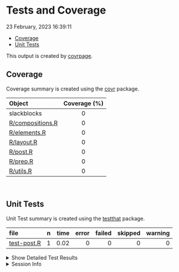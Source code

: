 Tests and Coverage
================
23 February, 2023 16:39:11

- <a href="#coverage" id="toc-coverage">Coverage</a>
- <a href="#unit-tests" id="toc-unit-tests">Unit Tests</a>

This output is created by
[covrpage](https://github.com/yonicd/covrpage).

## Coverage

Coverage summary is created using the
[covr](https://github.com/r-lib/covr) package.

| Object                                  | Coverage (%) |
|:----------------------------------------|:------------:|
| slackblocks                             |      0       |
| [R/compositions.R](../R/compositions.R) |      0       |
| [R/elements.R](../R/elements.R)         |      0       |
| [R/layout.R](../R/layout.R)             |      0       |
| [R/post.R](../R/post.R)                 |      0       |
| [R/prep.R](../R/prep.R)                 |      0       |
| [R/utils.R](../R/utils.R)               |      0       |

<br>

## Unit Tests

Unit Test summary is created using the
[testthat](https://github.com/r-lib/testthat) package.

| file                                |   n | time | error | failed | skipped | warning |
|:------------------------------------|----:|-----:|------:|-------:|--------:|--------:|
| [test-post.R](testthat/test-post.R) |   1 | 0.02 |     0 |      0 |       0 |       0 |

<details closed>
<summary>
Show Detailed Test Results
</summary>

| file                                    | context | test             | status |   n | time |
|:----------------------------------------|:--------|:-----------------|:-------|----:|-----:|
| [test-post.R](testthat/test-post.R#L54) | post    | post_block works | PASS   |   1 | 0.02 |

</details>
<details>
<summary>
Session Info
</summary>

| Field    | Value                             |
|:---------|:----------------------------------|
| Version  | R version 4.2.2 (2022-10-31 ucrt) |
| Platform | x86_64-w64-mingw32/x64 (64-bit)   |
| Running  | Windows 10 x64 (build 22621)      |
| Language | English_United States             |
| Timezone | America/Chicago                   |

| Package  | Version |
|:---------|:--------|
| testthat | 3.1.6   |
| covr     | 3.6.1   |
| covrpage | 0.2     |

</details>
<!--- Final Status : pass --->
